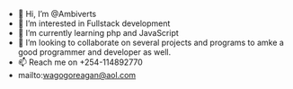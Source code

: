 - 👋 Hi, I’m @Ambiverts
- 👀 I’m interested in Fullstack development
- 🌱 I’m currently learning php and JavaScript
- 💞️ I’m looking to collaborate on several projects and programs to amke a good programmer and developer as well.
- 📫 Reach me on +254-114892770
- mailto:wagogoreagan@aol.com

<!---
Ambiverts/Ambiverts is a ✨ special ✨ repository because its `README.md` (this file) appears on your GitHub profile.
You can click the Preview link to take a look at your changes.
--->
